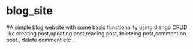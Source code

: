 # blog_site
#A simple blog website with some basic functionality using django CRUD like creating post,updating post,reading post,deleteing post,comment on post , delete comment etc .
